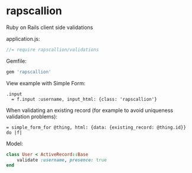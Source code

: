 rapscallion
===========

Ruby on Rails client side validations

application.js:

``` javascript
//= require rapscallion/validations
```

Gemfile:

``` ruby
gem 'rapscallion'
```

View example with Simple Form:

``` haml
.input
  = f.input :username, input_html: {class: 'rapscallion'}
```

When validating an existing record (for example to avoid uniqueness validation problems):

``` haml
= simple_form_for @thing, html: {data: {existing_record: @thing.id}} do |f|
```

Model:

``` ruby
class User < ActiveRecord::Base
	validate :username, presence: true
end
```
